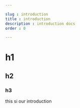 ```yaml
---

slug : introduction
title : introduction
description : introduction docs
order : 0

---
```


# h1

## h2

### h3


this si our introduction